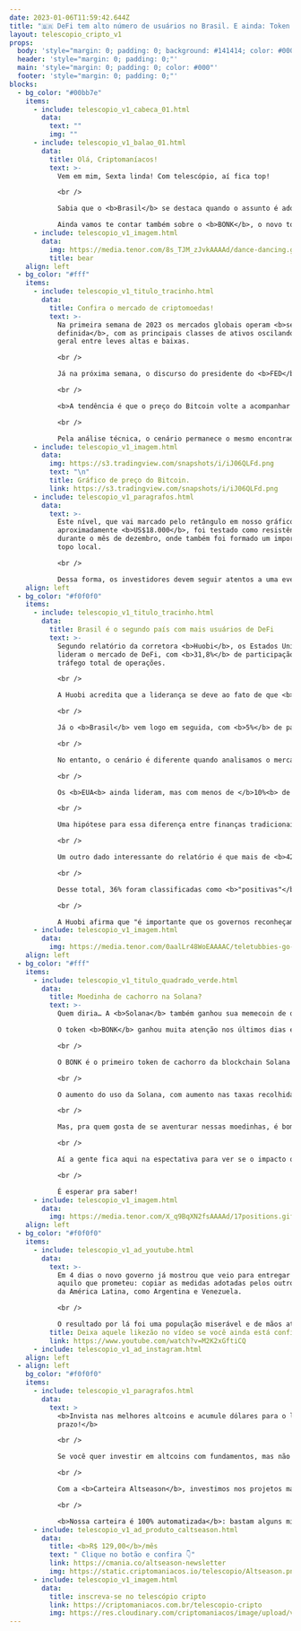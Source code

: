 ```yaml
---
date: 2023-01-06T11:59:42.644Z
title: "🇧🇷 DeFi tem alto número de usuários no Brasil. E ainda: Token BONK 🐶🦴"
layout: telescopio_cripto_v1
props:
  body: 'style="margin: 0; padding: 0; background: #141414; color: #000"'
  header: 'style="margin: 0; padding: 0;"'
  main: 'style="margin: 0; padding: 0; color: #000"'
  footer: 'style="margin: 0; padding: 0;"'
blocks:
  - bg_color: "#00bb7e"
    items:
      - include: telescopio_v1_cabeca_01.html
        data:
          text: ""
          img: ""
      - include: telescopio_v1_balao_01.html
        data:
          title: Olá, Criptomaníacos!
          text: >-
            Vem em mim, Sexta linda! Com telescópio, aí fica top!

            <br />

            Sabia que o <b>Brasil</b> se destaca quando o assunto é adoção <b>Defi</b>?<br/>

            Ainda vamos te contar também sobre o <b>BONK</b>, o novo token de doguinho da  Solana.
      - include: telescopio_v1_imagem.html
        data:
          img: https://media.tenor.com/8s_TJM_zJvkAAAAd/dance-dancing.gif
          title: bear
    align: left
  - bg_color: "#fff"
    items:
      - include: telescopio_v1_titulo_tracinho.html
        data:
          title: Confira o mercado de criptomoedas!
          text: >-
            Na primeira semana de 2023 os mercados globais operam <b>sem direção
            definida</b>, com as principais classes de ativos oscilando de forma
            geral entre leves altas e baixas.

            <br />

            Já na próxima semana, o discurso do presidente do <b>FED</b>, Jerome Powell, bem como os dados de <b>inflação</b> vindos dos EUA e China devem agitar novamente o calendário econômico e adicionar volatilidade para as cotações.

            <br />

            <b>A tendência é que o preço do Bitcoin volte a acompanhar os índices americanos</b>, uma vez que sua correlação de 30 dias com o S&P500 saiu do terreno negativo em novembro e voltou a subir para o patamar de 0.89, próximo do valor máximo de 1.0.

            <br />

            Pela análise técnica, o cenário permanece o mesmo encontrado ao final do ano passado, quando o Bitcoin negociava em tendência de baixa após perder importante nível de suporte.
      - include: telescopio_v1_imagem.html
        data:
          img: https://s3.tradingview.com/snapshots/i/iJ06QLFd.png
          text: "\n"
          title: Gráfico de preço do Bitcoin.
          link: https://s3.tradingview.com/snapshots/i/iJ06QLFd.png
      - include: telescopio_v1_paragrafos.html
        data:
          text: >-
            Este nível, que vai marcado pelo retângulo em nosso gráfico em
            aproximadamente <b>US$18.000</b>, foi testado como resistência
            durante o mês de dezembro, onde também foi formado um importante
            topo local.

            <br />

            Dessa forma, os investidores devem seguir atentos a uma eventual <b>superação dessa região</b> de preços, em busca de sinais de reversão e para que possam voltar a vislumbrar uma retomada da tendência de alta na principal criptomoeda do mercado.
    align: left
  - bg_color: "#f0f0f0"
    items:
      - include: telescopio_v1_titulo_tracinho.html
        data:
          title: Brasil é o segundo país com mais usuários de DeFi
          text: >-
            Segundo relatório da corretora <b>Huobi</b>, os Estados Unidos
            lideram o mercado de DeFi, com <b>31,8%</b> de participação no
            tráfego total de operações. 

            <br />

            A Huobi acredita que a liderança se deve ao fato de que <b>DeFi</b> porque o setor se enraizou no país e houve muito investimento formal em criptomoedas, o que atraiu muitas startups para o Vale do Silício e Nova York.

            <br />

            Já o <b>Brasil</b> vem logo em seguida, com <b>5%</b> de participação no mercado. O motivo pode ser porque o Brasil é o principal mercado de criptomoedas na América do Sul e muitos bancos e empresas de investimento estão oferecendo ou se preparando para oferecer serviços relacionados ao setor. <br />Além disso, o lançamento de <b>ETFs</b> de DeFi  aumentou a conscientização sobre criptomoedas em geral.

            <br />

            No entanto, o cenário é diferente quando analisamos o mercado de finanças centralizadas. 

            <br />

            Os <b>EUA<b> ainda lideram, mas com menos de </b>10%<b> de participação, e são seguidos por Coreia do Sul, Rússia, Turquia, Japão e Ucrânia. <b>O Brasil fica em sétimo lugar</b>, com <b>3% </b>de participação. 

            <br />

            Uma hipótese para essa diferença entre finanças tradicionais e descentralizadas é que os usuários de DeFi são mais profissionais e experientes.

            <br />

            Um outro dado interessante do relatório é que mais de <b>42</b> países adotaram medidas regulatórias ou de orientação para a indústria de criptoativos, incluindo o setor de DeFi, em 2022. 

            <br />

            Desse total, 36% foram classificadas como <b>"positivas"</b> e apoiam o crescimento da indústria, enquanto 32% foram "neutras" e apenas 32% foram <b>"negativas"</b> e restringem o uso de criptomoedas. 

            <br />

            A Huobi afirma que "é importante que os governos reconheçam o valor e o potencial das criptomoedas e encontrem um equilíbrio entre regulamentação e inovação".
      - include: telescopio_v1_imagem.html
        data:
          img: https://media.tenor.com/0aalLr48WoEAAAAC/teletubbies-go-brazil.gif
    align: left
  - bg_color: "#fff"
    items:
      - include: telescopio_v1_titulo_quadrado_verde.html
        data:
          title: Moedinha de cachorro na Solana?
          text: >-
            Quem diria… A <b>Solana</b> também ganhou sua memecoin de doguinho.

            O token <b>BONK</b> ganhou muita atenção nos últimos dias e levou o crédito pela recuperação recente do preço da SOL. 

            <br />

            O BONK é o primeiro token de cachorro da blockchain Solana e foi distribuído em um airdrop para usuários da rede com a missão de remover a economia tóxica dos tokens vinculados à <b>FTX</b>. O airdrop resultou em mais de <b>US$ 20 milhões</b> em volume de negociação.

            <br />

            O aumento do uso da Solana, com aumento nas taxas recolhidas e no número de usuários ativos diários, pode ser um sinal de que a blockchain tem uma chance de prosperar, como o cofundador do Ethereum, Vitalik Buterin, deseja. 

            <br />

            Mas, pra quem gosta de se aventurar nessas moedinhas, é bom estar sempre atento: na manhã do dia 6 de janeiro o preço do ativo já tinha <b>caído mais de 50%</b> nas últimas 24 horas.

            <br />

            Aí a gente fica aqui na espectativa para ver se o impacto que o BONK causou na rede vai ser o suficiente para uma melhora de cenário mais duradoura ou se esses hypes estão durando cada vez menos tempo… 

            <br />

            É esperar pra saber!
      - include: telescopio_v1_imagem.html
        data:
          img: https://media.tenor.com/X_q9BqXN2fsAAAAd/17positions.gif
    align: left
  - bg_color: "#f0f0f0"
    items:
      - include: telescopio_v1_ad_youtube.html
        data:
          text: >-
            Em 4 dias o novo governo já mostrou que veio para entregar tudo
            aquilo que prometeu: copiar as medidas adotadas pelos outros países
            da América Latina, como Argentina e Venezuela. 

            <br />

            O resultado por lá foi uma população miserável e de mãos atadas. Não espere pelo pior... PROTEJA-SE! 
          title: Deixa aquele likezão no vídeo se você ainda está confiante no BTC!
          link: https://www.youtube.com/watch?v=M2K2xGftiCQ
      - include: telescopio_v1_ad_instagram.html
    align: left
  - align: left
    bg_color: "#f0f0f0"
    items:
      - include: telescopio_v1_paragrafos.html
        data:
          text: >
            <b>Invista nas melhores altcoins e acumule dólares para o longo
            prazo!</b>

            <br />

            Se você quer investir em altcoins com fundamentos, mas não sabe como avaliar os projetos e não consegue acertar os preços de entrada, temos a solução pra você.

            <br />

            Com a <b>Carteira Altseason</b>, investimos nos projetos mais promissores para o longo prazo, como Ethereum, Aave, Polygon e outros, aproveitando os melhores preços!

            <br />

            <b>Nossa carteira é 100% automatizada</b>: bastam alguns minutos para configurá-la e deixá-la rebalancear os seus ativos — não temos acesso aos seus fundos, podemos apenas rebalancear o seu portfólio.
      - include: telescopio_v1_ad_produto_caltseason.html
        data:
          title: <b>R$ 129,00</b>/mês
          text: " Clique no botão e confira 👇"
          link: https://cmania.co/altseason-newsletter
          img: https://static.criptomaniacos.io/telescopio/Altseason.png
      - include: telescopio_v1_imagem.html
        data:
          title: inscreva-se no telescópio cripto
          link: https://criptomaniacos.com.br/telescopio-cripto
          img: https://res.cloudinary.com/criptomaniacos/image/upload/v1662133224/telescopio/inscreva-se-telescopio.png
---
```

